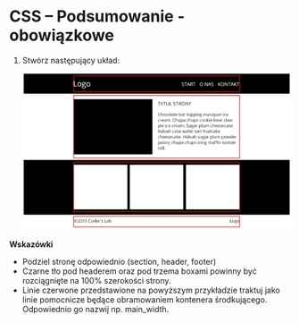 # CSS – Podsumowanie - obowiązkowe

1. Stwórz następujący układ:

	![Strona](images/page.jpg)

**Wskazówki**
* Podziel stronę odpowiednio (section, header, footer) 
* Czarne tło pod headerem oraz pod trzema boxami powinny być rozciągnięte na 100% szerokości strony.
* Linie czerwone przedstawione na powyższym przykładzie traktuj jako linie pomocnicze będące obramowaniem kontenera środkującego. Odpowiednio go nazwij np. main_width. 

